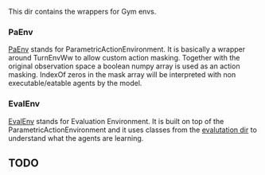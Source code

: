 This dir contains the wrappers for Gym envs.

### PaEnv
[PaEnv](gym_ww/envs/PaEnv.py) stands for ParametricActionEnvironment.
It is basically a wrapper around TurnEnvWw to allow custom action masking. 
Together with the original observation space a boolean numpy array is used as an action masking. IndexOf zeros in the
 mask array will be interpreted with non executable/eatable agents by the model. 

### EvalEnv
[EvalEnv](gym_ww/envs/EvalEnv.py) stands for Evaluation Environment.
It is built on top of the ParametricActionEnvironment and it uses classes from the [evalutation dir](src/evaluation) to understand what the agents are learning.

## TODO
